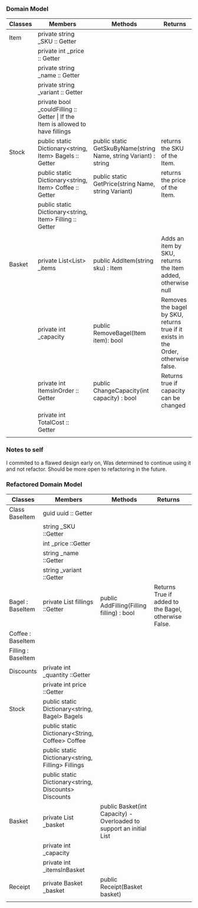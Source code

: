 ### Domain Model

| Classes | Members                                                                         | Methods                                                          | Returns                                                                            |   |
|---------|---------------------------------------------------------------------------------|------------------------------------------------------------------|------------------------------------------------------------------------------------|---|
| Item    | private string _SKU :: Getter                                                   |                                                                  |                                                                                    |   |
|         | private int _price :: Getter                                                    |                                                                  |                                                                                    |   |
|         | private string _name :: Getter                                                  |                                                                  |                                                                                    |   |
|         | private string _variant :: Getter                                               |                                                                  |                                                                                    |   |
|         | private bool _couldFilling :: Getter \| If the Item is allowed to have fillings |                                                                  |                                                                                    |   |
| Stock   | public static Dictionary<string, Item> Bagels :: Getter                         | public static GetSkuByName(string Name, string Variant) : string | returns the SKU of the Item.                                                       |   |
|         | public static Dictionary<string, Item> Coffee :: Getter                         | public static GetPrice(string Name, string Variant)              | returns the price of the Item.                                                     |   |
|         | public static Dictionary<string, Item> Filling :: Getter                        |                                                                  |                                                                                    |   |
|         |                                                                                 |                                                                  |                                                                                    |   |
| Basket  | private List<List<Item>> _items                                                 | public AddItem(string sku) : Item                                | Adds an item by SKU, returns the Item added, otherwise null                        |   |
|         | private int _capacity                                                           | public RemoveBagel(Item item): bool                              | Removes the bagel by SKU, returns true if it exists in the Order, otherwise false. |   |
|         | private int ItemsInOrder :: Getter                                              | public ChangeCapacity(int capacity) : bool                       | Returns true if capacity can be changed                                            |   |
|         | private int TotalCost :: Getter                                                 |                                                                  |                                                                                    |   |
|         |                                                                                 |                                                                  |                                                                                    |   |

### Notes to self
I commited to a flawed design early on, Was determined to continue using it and not refactor. Should be more open to refactoring in the future.

### Refactored Domain Model

| Classes            | Members                                               | Methods                                                                       | Returns                                              |   |
|--------------------|-------------------------------------------------------|-------------------------------------------------------------------------------|------------------------------------------------------|---|
| Class BaseItem     | guid uuid :: Getter                                   |                                                                               |                                                      |   |
|                    | string _SKU ::Getter                                  |                                                                               |                                                      |   |
|                    | int _price ::Getter                                   |                                                                               |                                                      |   |
|                    | string _name ::Getter                                 |                                                                               |                                                      |   |
|                    | string _variant ::Getter                              |                                                                               |                                                      |   |
| Bagel : BaseItem   | private List<Filling> fillings ::Getter               | public AddFilling(Filling filling) : bool                                     | Returns True if added to the Bagel, otherwise False. |   |
| Coffee : BaseItem  |                                                       |                                                                               |                                                      |   |
| Filling : BaseItem |                                                       |                                                                               |                                                      |   |
| Discounts          | private int _quantity ::Getter                        |                                                                               |                                                      |   |
|                    | private int price ::Getter                            |                                                                               |                                                      |   |
| Stock              | public static Dictionary<string, Bagel> Bagels        |                                                                               |                                                      |   |
|                    | public static Dictionary<String, Coffee> Coffee       |                                                                               |                                                      |   |
|                    | public static Dictionary<string, Filling> Fillings    |                                                                               |                                                      |   |
|                    | public static Dictionary<string, Discounts> Discounts |                                                                               |                                                      |   |
| Basket             | private List<BaseItem> _basket                        | public Basket(int Capacity) - Overloaded to support an initial List<BaseItem> |                                                      |   |
|                    | private int _capacity                                 |                                                                               |                                                      |   |
|                    | private int _itemsInBasket                            |                                                                               |                                                      |   |
| Receipt            | private Basket _basket                                | public Receipt(Basket basket)                                                 |                                                      |   |
|                    |                                                       |                                                                               |                                                      |   |



